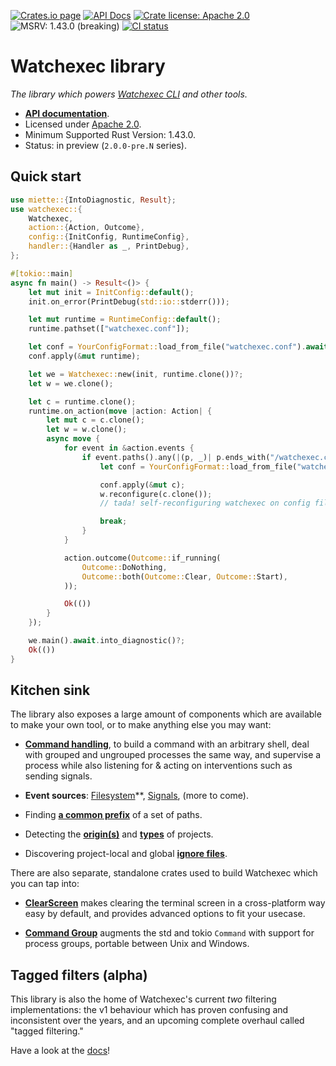 [![Crates.io page](https://badgen.net/crates/v/watchexec)](https://crates.io/crates/watchexec)
[![API Docs](https://docs.rs/watchexec/badge.svg)][docs]
[![Crate license: Apache 2.0](https://badgen.net/badge/license/Apache%202.0)][license]
![MSRV: 1.43.0 (breaking)](https://badgen.net/badge/MSRV/1.43.0%20%28breaking%29/green)
[![CI status](https://github.com/watchexec/watchexec/actions/workflows/check.yml/badge.svg)](https://github.com/watchexec/watchexec/actions/workflows/check.yml)

# Watchexec library

_The library which powers [Watchexec CLI](https://watchexec.github.io) and other tools._

- **[API documentation][docs]**.
- Licensed under [Apache 2.0][license].
- Minimum Supported Rust Version: 1.43.0.
- Status: in preview (`2.0.0-pre.N` series).

[docs]: https://docs.rs/watchexec
[license]: ../LICENSE


## Quick start

```rust
use miette::{IntoDiagnostic, Result};
use watchexec::{
    Watchexec,
    action::{Action, Outcome},
    config::{InitConfig, RuntimeConfig},
    handler::{Handler as _, PrintDebug},
};

#[tokio::main]
async fn main() -> Result<()> {
    let mut init = InitConfig::default();
    init.on_error(PrintDebug(std::io::stderr()));

    let mut runtime = RuntimeConfig::default();
    runtime.pathset(["watchexec.conf"]);

    let conf = YourConfigFormat::load_from_file("watchexec.conf").await?;
    conf.apply(&mut runtime);

    let we = Watchexec::new(init, runtime.clone())?;
    let w = we.clone();

    let c = runtime.clone();
    runtime.on_action(move |action: Action| {
        let mut c = c.clone();
        let w = w.clone();
        async move {
            for event in &action.events {
                if event.paths().any(|(p, _)| p.ends_with("/watchexec.conf")) {
                    let conf = YourConfigFormat::load_from_file("watchexec.conf").await?;

                    conf.apply(&mut c);
                    w.reconfigure(c.clone());
                    // tada! self-reconfiguring watchexec on config file change!

                    break;
                }
            }

            action.outcome(Outcome::if_running(
                Outcome::DoNothing,
                Outcome::both(Outcome::Clear, Outcome::Start),
            ));

            Ok(())
        }
    });

    we.main().await.into_diagnostic()?;
    Ok(())
}
```


## Kitchen sink

The library also exposes a large amount of components which are available to make your own tool, or
to make anything else you may want:

- **[Command handling](https://docs.rs/watchexec/2.0.0-pre.0/watchexec/command/index.html)**, to
  build a command with an arbitrary shell, deal with grouped and ungrouped processes the same way,
  and supervise a process while also listening for & acting on interventions such as sending signals.

- **Event sources**: [Filesystem](https://docs.rs/watchexec/2.0.0-pre.0/watchexec/fs/index.html)**,
  [Signals](https://docs.rs/watchexec/2.0.0-pre.0/watchexec/signal/source/index.html), (more to come).

- Finding **[a common prefix](https://docs.rs/watchexec/2.0.0-pre.0/watchexec/paths/fn.common_prefix.html)**
  of a set of paths.

- Detecting the **[origin(s)](https://docs.rs/watchexec/2.0.0-pre.0/watchexec/project/fn.origins.html)**
  and **[types](https://docs.rs/watchexec/2.0.0-pre.0/watchexec/project/fn.types.html)** of projects.

- Discovering project-local and global
  **[ignore files](https://docs.rs/watchexec/2.0.0-pre.0/watchexec/ignore_files/index.html)**.

There are also separate, standalone crates used to build Watchexec which you can tap into:

- **[ClearScreen](https://docs.rs/clearscreen)** makes clearing the terminal screen in a
  cross-platform way easy by default, and provides advanced options to fit your usecase.

- **[Command Group](https://docs.rs/command-group)** augments the std and tokio `Command` with
  support for process groups, portable between Unix and Windows.


## Tagged filters (alpha)

This library is also the home of Watchexec's current _two_ filtering implementations: the v1
behaviour which has proven confusing and inconsistent over the years, and an upcoming complete
overhaul called "tagged filtering."

Have a look at the [docs](https://docs.rs/watchexec/2.0.0-pre.0/watchexec/filter/tagged/struct.TaggedFilterer.html)!
